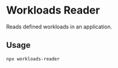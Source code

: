 # Workloads Reader

Reads defined workloads in an application.

## Usage

```bash
npx workloads-reader
```
